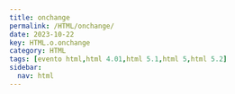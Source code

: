 ```yaml
---
title: onchange
permalink: /HTML/onchange/
date: 2023-10-22
key: HTML.o.onchange
category: HTML
tags: [evento html,html 4.01,html 5.1,html 5,html 5.2]
sidebar:
  nav: html
---
```

